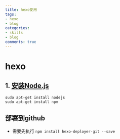 ```yaml
---
title: hexo使用
tags: 
- hexo
- blog
categories:
- skills
- blog
comments: true
---
```

# hexo
## 1. [安装Node.js](http://www.runoob.com/nodejs/nodejs-tutorial.html)

```
sudo apt-get install nodejs
sudo apt-get install npm
```

## 部署到github
+ 需要先执行 `npm install hexo-deployer-git --save`
